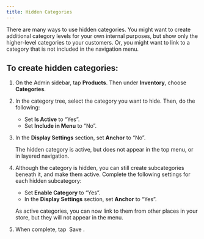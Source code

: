 ```yaml
---
title: Hidden Categories
---
```


There are many ways to use hidden categories. You might want to create additional category levels for your own internal purposes, but show only the higher-level categories to your customers. Or, you might want to link to a category that is not included in the navigation menu.

## To create hidden categories:

1. On the Admin sidebar, tap **Products**. Then under **Inventory**, choose **Categories**.

1. In the category tree, select the category you want to hide. Then, do the following:

   * Set **Is Active** to “Yes”.
   * Set **Include in Menu** to “No”.
  
1. In the **Display Settings** section, set **Anchor** to “No”.

    The hidden category is active, but does not appear in the top menu, or in layered navigation.

1. Although the category is hidden, you can still create subcategories beneath it, and make them active. Complete the following settings for each hidden subcategory:

   * Set **Enable Category** to “Yes”.
   * In the **Display Settings** section, set **Anchor** to “Yes”.

    As active categories, you can now link to them from other places in your store, but they will not appear in the menu.

1. When complete, tap <span class="btn"> Save </span>.
